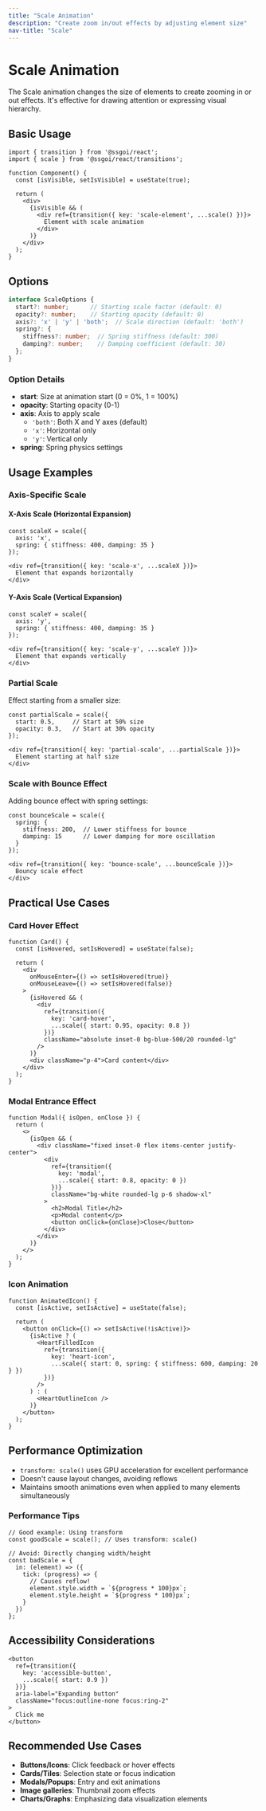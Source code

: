 ```yaml
---
title: "Scale Animation"
description: "Create zoom in/out effects by adjusting element size"
nav-title: "Scale"
---
```


# Scale Animation

The Scale animation changes the size of elements to create zooming in or out effects. It's effective for drawing attention or expressing visual hierarchy.

## Basic Usage

```tsx
import { transition } from '@ssgoi/react';
import { scale } from '@ssgoi/react/transitions';

function Component() {
  const [isVisible, setIsVisible] = useState(true);
  
  return (
    <div>
      {isVisible && (
        <div ref={transition({ key: 'scale-element', ...scale() })}>
          Element with scale animation
        </div>
      )}
    </div>
  );
}
```

## Options

```typescript
interface ScaleOptions {
  start?: number;      // Starting scale factor (default: 0)
  opacity?: number;    // Starting opacity (default: 0)
  axis?: 'x' | 'y' | 'both';  // Scale direction (default: 'both')
  spring?: {
    stiffness?: number;  // Spring stiffness (default: 300)
    damping?: number;    // Damping coefficient (default: 30)
  };
}
```

### Option Details

- **start**: Size at animation start (0 = 0%, 1 = 100%)
- **opacity**: Starting opacity (0-1)
- **axis**: Axis to apply scale
  - `'both'`: Both X and Y axes (default)
  - `'x'`: Horizontal only
  - `'y'`: Vertical only
- **spring**: Spring physics settings

## Usage Examples

### Axis-Specific Scale

#### X-Axis Scale (Horizontal Expansion)

```tsx
const scaleX = scale({
  axis: 'x',
  spring: { stiffness: 400, damping: 35 }
});

<div ref={transition({ key: 'scale-x', ...scaleX })}>
  Element that expands horizontally
</div>
```

#### Y-Axis Scale (Vertical Expansion)

```tsx
const scaleY = scale({
  axis: 'y',
  spring: { stiffness: 400, damping: 35 }
});

<div ref={transition({ key: 'scale-y', ...scaleY })}>
  Element that expands vertically
</div>
```

### Partial Scale

Effect starting from a smaller size:

```tsx
const partialScale = scale({
  start: 0.5,     // Start at 50% size
  opacity: 0.3,   // Start at 30% opacity
});

<div ref={transition({ key: 'partial-scale', ...partialScale })}>
  Element starting at half size
</div>
```

### Scale with Bounce Effect

Adding bounce effect with spring settings:

```tsx
const bounceScale = scale({
  spring: { 
    stiffness: 200,  // Lower stiffness for bounce
    damping: 15      // Lower damping for more oscillation
  }
});

<div ref={transition({ key: 'bounce-scale', ...bounceScale })}>
  Bouncy scale effect
</div>
```

## Practical Use Cases

### Card Hover Effect

```tsx
function Card() {
  const [isHovered, setIsHovered] = useState(false);
  
  return (
    <div
      onMouseEnter={() => setIsHovered(true)}
      onMouseLeave={() => setIsHovered(false)}
    >
      {isHovered && (
        <div 
          ref={transition({ 
            key: 'card-hover', 
            ...scale({ start: 0.95, opacity: 0.8 }) 
          })}
          className="absolute inset-0 bg-blue-500/20 rounded-lg"
        />
      )}
      <div className="p-4">Card content</div>
    </div>
  );
}
```

### Modal Entrance Effect

```tsx
function Modal({ isOpen, onClose }) {
  return (
    <>
      {isOpen && (
        <div className="fixed inset-0 flex items-center justify-center">
          <div 
            ref={transition({ 
              key: 'modal', 
              ...scale({ start: 0.8, opacity: 0 }) 
            })}
            className="bg-white rounded-lg p-6 shadow-xl"
          >
            <h2>Modal Title</h2>
            <p>Modal content</p>
            <button onClick={onClose}>Close</button>
          </div>
        </div>
      )}
    </>
  );
}
```

### Icon Animation

```tsx
function AnimatedIcon() {
  const [isActive, setIsActive] = useState(false);
  
  return (
    <button onClick={() => setIsActive(!isActive)}>
      {isActive ? (
        <HeartFilledIcon 
          ref={transition({ 
            key: 'heart-icon', 
            ...scale({ start: 0, spring: { stiffness: 600, damping: 20 } }) 
          })} 
        />
      ) : (
        <HeartOutlineIcon />
      )}
    </button>
  );
}
```

## Performance Optimization

- `transform: scale()` uses GPU acceleration for excellent performance
- Doesn't cause layout changes, avoiding reflows
- Maintains smooth animations even when applied to many elements simultaneously

### Performance Tips

```tsx
// Good example: Using transform
const goodScale = scale(); // Uses transform: scale()

// Avoid: Directly changing width/height
const badScale = {
  in: (element) => ({
    tick: (progress) => {
      // Causes reflow!
      element.style.width = `${progress * 100}px`;
      element.style.height = `${progress * 100}px`;
    }
  })
};
```

## Accessibility Considerations

```tsx
<button
  ref={transition({ 
    key: 'accessible-button', 
    ...scale({ start: 0.9 }) 
  })}
  aria-label="Expanding button"
  className="focus:outline-none focus:ring-2"
>
  Click me
</button>
```

## Recommended Use Cases

- **Buttons/Icons**: Click feedback or hover effects
- **Cards/Tiles**: Selection state or focus indication
- **Modals/Popups**: Entry and exit animations
- **Image galleries**: Thumbnail zoom effects
- **Charts/Graphs**: Emphasizing data visualization elements